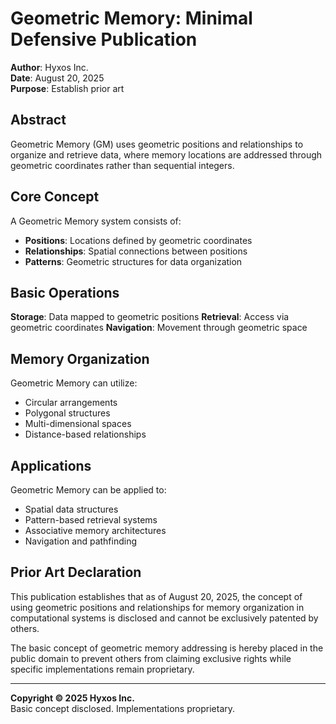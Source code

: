 # Geometric Memory: Minimal Defensive Publication

**Author**: Hyxos Inc.  
**Date**: August 20, 2025  
**Purpose**: Establish prior art

## Abstract

Geometric Memory (GM) uses geometric positions and relationships to organize and retrieve data, where memory locations are addressed through geometric coordinates rather than sequential integers.

## Core Concept

A Geometric Memory system consists of:
- **Positions**: Locations defined by geometric coordinates
- **Relationships**: Spatial connections between positions
- **Patterns**: Geometric structures for data organization

## Basic Operations

**Storage**: Data mapped to geometric positions
**Retrieval**: Access via geometric coordinates
**Navigation**: Movement through geometric space

## Memory Organization

Geometric Memory can utilize:
- Circular arrangements
- Polygonal structures
- Multi-dimensional spaces
- Distance-based relationships

## Applications

Geometric Memory can be applied to:
- Spatial data structures
- Pattern-based retrieval systems
- Associative memory architectures
- Navigation and pathfinding

## Prior Art Declaration

This publication establishes that as of August 20, 2025, the concept of using geometric positions and relationships for memory organization in computational systems is disclosed and cannot be exclusively patented by others.

The basic concept of geometric memory addressing is hereby placed in the public domain to prevent others from claiming exclusive rights while specific implementations remain proprietary.

---

**Copyright © 2025 Hyxos Inc.**  
Basic concept disclosed. Implementations proprietary.